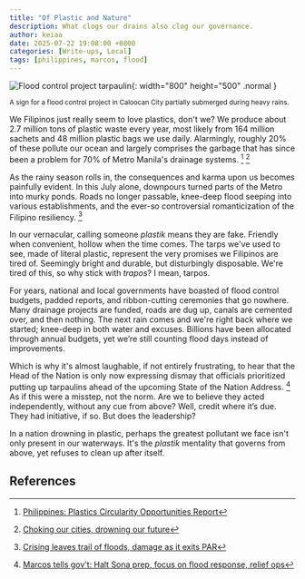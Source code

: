 ```yaml
---
title: "Of Plastic and Nature"
description: What clogs our drains also clog our governance.
author: keiaa
date: 2025-07-22 19:08:00 +0800
categories: [Write-ups, Local]
tags: [philippines, marcos, flood]
---
```


![Flood control project tarpaulin](https://i.ibb.co/HvJzkQd/521564047-786791843683162-4106386966012575750-n.jpg){: width="800" height="500" .normal }

<sup>A sign for a flood control project in Caloocan City partially submerged during heavy rains.</sup>

We Filipinos just really seem to love plastics, don't we? We produce about 2.7 million tons of plastic waste every year, most likely from 164 million sachets and 48 million plastic bags we use daily. Alarmingly, roughly 20% of these pollute our ocean and largely comprises the garbage that has since been a problem for 70% of Metro Manila's drainage systems. [^footnote] [^fn-nth-2]

As the rainy season rolls in, the consequences and karma upon us becomes painfully evident. In this July alone, downpours turned parts of the Metro into murky ponds. Roads no longer passable, knee-deep flood seeping into various establishments, and the ever-so controversial romanticization of the Filipino resiliency. [^fn-nth-3]

In our vernacular, calling someone *plastik* means they are fake. Friendly when convenient, hollow when the time comes. The tarps we've used to see, made of literal plastic, represent the very promises we Filipinos are tired of. Seemingly bright and durable, but disturbingly disposable. We're tired of this, so why stick with *trapos*? I mean, tarpos.

For years, national and local governments have boasted of flood control budgets, padded reports, and ribbon-cutting ceremonies that go nowhere. Many drainage projects are funded, roads are dug up, canals are cemented over, and then nothing. The next rain comes and we're right back where we started; knee-deep in both water and excuses. Billions have been allocated through annual budgets, yet we’re still counting flood days instead of improvements.

Which is why it's almost laughable, if not entirely frustrating, to hear that the Head of the Nation is only now expressing dismay that officials prioritized putting up tarpaulins ahead of the upcoming State of the Nation Address. [^fn-nth-4] As if this were a misstep, not the norm. Are we to believe they acted independently, without any cue from above? Well, credit where it’s due. They had initiative, if so. But does the leadership?

In a nation drowning in plastic, perhaps the greatest pollutant we face isn't only present in our waterways. It's the *plastik* mentality that governs from above, yet refuses to clean up after itself.

## References

[^footnote]: [Philippines: Plastics Circularity Opportunities Report](https://www.worldbank.org/en/country/philippines/publication/market-study-for-philippines-plastics-circularity-opportunities-and-barriers-report-landing-page)
[^fn-nth-2]: [Choking our cities, drowning our future](https://ph.oceana.org/blog/choking-our-cities-drowning-our-future/)
[^fn-nth-3]: [Crising leaves trail of floods, damage as it exits PAR](https://newsinfo.inquirer.net/2084337/crising-leaves-trail-of-floods-damage-as-it-exits-par)
[^fn-nth-4]: [Marcos tells gov’t: Halt Sona prep, focus on flood response, relief ops](https://newsinfo.inquirer.net/2085398/marcos-tells-govt-halt-sona-prep-focus-on-flood-response-relief-ops)